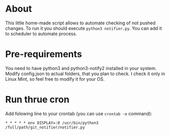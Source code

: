 # About
This little home-made script allows to automate checking of not pushed changes. To run it you should execute `python3 notifier.py`. You can add it to scheduler to automate process.
# Pre-requirements
You need to have python3 and python3-notify2 installed in your system. Modify config.json to actual folders, that you plan to check.
I check it only in Linux Mint, so feel free to modify it for your OS.

# Run thrue cron
Add folowing line to your crontab (you can use `crontab -e` command):
```
* * * * * env DISPLAY=:0 /usr/bin/python3 /full/path/git_notifier/notifier.py
```
